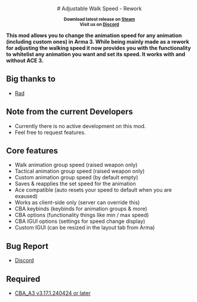 <p align="center">
#  Adjustable Walk Speed - Rework
</p>

<p align="center">
    <sup><strong>Download latest release on <a href="https://steamcommunity.com/sharedfiles/filedetails/?id=3235153536">Steam</a><br/>
    Visit us on <a href="https://discord.gg/Jud6gyzFYx">Discord</a></strong></sup>
</p>


**This mod allows you to change the animation speed for any animation (including custom ones)
in Arma 3. While being mainly made as a rework for adjusting the walking speed it now provides
you with the functionality to whitelist any animation you want and set its speed.
It works with and without ACE 3.**

## Big thanks to

- [Rad]()

## Note from the current Developers
- Currently there is no active development on this mod.
- Feel free to request features.

## Core features

- Walk animation group speed (raised weapon only)
- Tactical animation group speed (raised weapon only)
- Custom animation group speed (by default empty)
- Saves & reapplies the set speed for the animation
- Ace compatible (auto resets your speed to default when you are exaused)
- Works as client-side only (server can override this)
- CBA keybinds (keybinds for animation groups & more)
- CBA options (functionality things like min / max speed)
- CBA IGUI options (settings for speed change display)
- Custom IGUI (can be resized in the layout tab from Arma)

## Bug Report

- [Discord](https://discord.gg/Jud6gyzFYx)

## Required

- [CBA_A3 v3.17.1.240424 or later](https://steamcommunity.com/sharedfiles/filedetails/?id=450814997)
